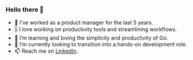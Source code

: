 ### Hello there 👋

- 💼 I've worked as a product manager for the last 5 years.
- 🎚️ I love working on productivity tools and streamlining workflows.
- 🌱 I’m learning and loving the simplicity and productivity of Go.
- 🔭 I’m currently looking to transition into a hands-on development role.
- 📫 Reach me on [LinkedIn](www.linkedin.com/in/quangdn42).

<!--
**quangd42/quangd42** is a ✨ _special_ ✨ repository because its `README.md` (this file) appears on your GitHub profile.

Here are some ideas to get you started:

- 🔭 I’m currently working on ...
- 🌱 I’m currently learning ...
- 👯 I’m looking to collaborate on ...
- 🤔 I’m looking for help with ...
- 💬 Ask me about ...
- 📫 How to reach me: ...
- 😄 Pronouns: ...
- ⚡ Fun fact: ...
-->
